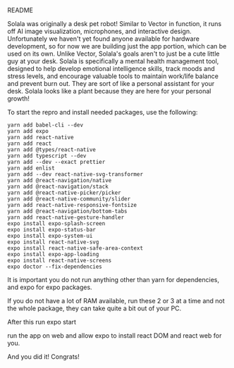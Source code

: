 README

Solala was originally a desk pet robot! Similar to Vector in function, it runs off AI image visualization, microphones, and interactive design. Unfortunately we haven't yet found anyone available for hardware development, so for now we are building just the app portion, which can be used on its own. Unlike Vector, Solala's goals aren't to just be a cute little guy at your desk. Solala is specifically a mental health management tool, designed to help develop emotional intelligence skills, track moods and stress levels, and encourage valuable tools to maintain work/life balance and prevent burn out. They are sort of like a personal assistant for your desk. Solala looks like a plant because they are here for your personal growth!

To start the repro and install needed packages, use the following:
```
yarn add babel-cli --dev
yarn add expo
yarn add react-native
yarn add react
yarn add @types/react-native
yarn add typescript --dev
yarn add --dev --exact prettier
yarn add enlist
yarn add --dev react-native-svg-transformer
yarn add @react-navigation/native
yarn add @react-navigation/stack
yarn add @react-native-picker/picker
yarn add @react-native-community/slider
yarn add react-native-responsive-fontsize
yarn add @react-navigation/bottom-tabs
yarn add react-native-gesture-handler
expo install expo-splash-screen
expo install expo-status-bar
expo install expo-system-ui
expo install react-native-svg
expo install react-native-safe-area-context
expo install expo-app-loading
expo install react-native-screens
expo doctor --fix-dependencies
```

It is important you do not run anything other than yarn for dependencies, and expo for expo packages.

If you do not have a lot of RAM available, run these 2 or 3 at a time and not the whole package, they can take quite a bit out of your PC.

After this run expo start

run the app on web and allow expo to install react DOM and react web for you.

And you did it! Congrats!
